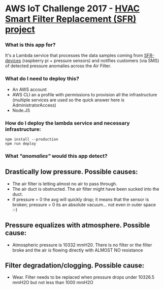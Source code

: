 # AWS IoT Challenge 2017 - [HVAC Smart Filter Replacement (SFR) project](http://aws-iot-challenge-2017.marcos.io)

### What is this app for?

It's a Lambda service that processes the data samples coming from [SFR-devices](https://github.com/mllanes/SFR-device) (raspberry pi +  pressure sensors) and notifies customers (via SMS) of detected pressure anomalies across the Air Filter.

### What do I need to deploy this?

* An AWS account
* AWS CLI an a profile with permissions to provision all the infrastructure (multiple services are used so the quick answer here is AdministratorAccess)
* Node.JS

### How do I deploy the lambda service and necessary infrastructure:

    npm install --production
    npm run deploy


### What *"anomalies"* would this app detect?

Drastically low pressure. Possible causes:
---
* The air filter is letting almost no air to pass through.
* The air duct is obstructed. The air filter might have been sucked into the duct.
* If pressure = 0 the avg will quickly drop;  it means that the sensor is broken; pressure = 0 its an absolute vacuum... not even in outer space :-)

Pressure equalizes with atmosphere. Possible cause:
---
* Atmospheric pressure is 10332 mmH20. There is no filter or the filter broke and the air is flowing directly with ALMOST NO resistance

Filter degradation/clogging. Possible cause:
---
* Wear. Filter needs to be replaced when pressure drops under 10326.5 mmH2O but not less than 1000 mmH2O
